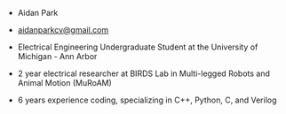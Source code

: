 - Aidan Park
- aidanparkcv@gmail.com

- Electrical Engineering Undergraduate Student at the University of Michigan - Ann Arbor
- 2 year electrical researcher at BIRDS Lab in Multi-legged Robots and Animal Motion (MuRoAM)
- 6 years experience coding, specializing in C++, Python, C, and Verilog
